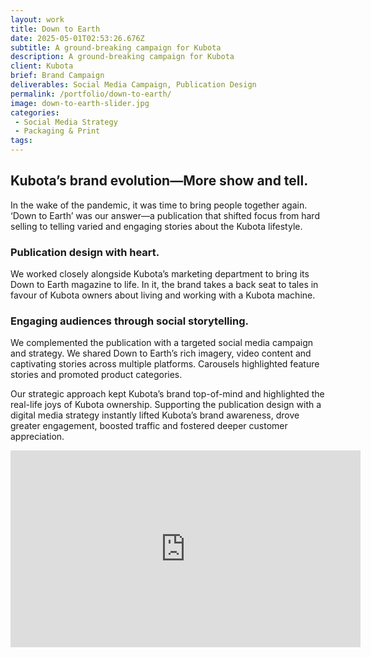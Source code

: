 ```yaml
---
layout: work
title: Down to Earth
date: 2025-05-01T02:53:26.676Z
subtitle: A ground-breaking campaign for Kubota
description: A ground-breaking campaign for Kubota
client: Kubota
brief: Brand Campaign
deliverables: Social Media Campaign, Publication Design
permalink: /portfolio/down-to-earth/
image: down-to-earth-slider.jpg
categories:
 - Social Media Strategy
 - Packaging & Print
tags:
---
```

## Kubota’s brand evolution—More show and tell.

In the wake of the pandemic, it was time to bring people together again. ‘Down to Earth’ was our answer—a publication that shifted focus from hard selling to telling varied and engaging stories about the Kubota lifestyle.

### Publication design with heart.

We worked closely alongside Kubota’s marketing department to bring its Down to Earth magazine to life. In it, the brand takes a back seat to tales in favour of Kubota owners about living and working with a Kubota machine.

### Engaging audiences through social storytelling.


We complemented the publication with a targeted social media campaign and strategy. We shared Down to Earth’s rich imagery, video content and captivating stories across multiple platforms. Carousels highlighted feature stories and promoted product categories.

Our strategic approach kept Kubota’s brand top-of-mind and highlighted the real-life joys of Kubota ownership. Supporting the publication design with a digital media strategy instantly lifted Kubota’s brand awareness, drove greater engagement, boosted traffic and fostered deeper customer appreciation.

<iframe width="560" height="315" src="https://www.youtube.com/embed/YUmZunwkABo?si=_hqb6aXC5eyXfA3M" title="YouTube video player" frameborder="0" allow="accelerometer; autoplay; clipboard-write; encrypted-media; gyroscope; picture-in-picture; web-share" referrerpolicy="strict-origin-when-cross-origin" allowfullscreen></iframe> 